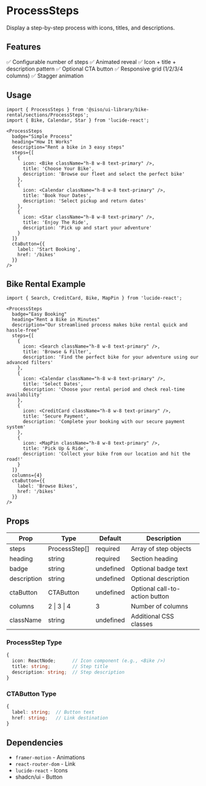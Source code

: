 # ProcessSteps

Display a step-by-step process with icons, titles, and descriptions.

## Features
✅ Configurable number of steps
✅ Animated reveal
✅ Icon + title + description pattern
✅ Optional CTA button
✅ Responsive grid (1/2/3/4 columns)
✅ Stagger animation

## Usage

```tsx
import { ProcessSteps } from '@siso/ui-library/bike-rental/sections/ProcessSteps';
import { Bike, Calendar, Star } from 'lucide-react';

<ProcessSteps
  badge="Simple Process"
  heading="How It Works"
  description="Rent a bike in 3 easy steps"
  steps={[
    {
      icon: <Bike className="h-8 w-8 text-primary" />,
      title: 'Choose Your Bike',
      description: 'Browse our fleet and select the perfect bike'
    },
    {
      icon: <Calendar className="h-8 w-8 text-primary" />,
      title: 'Book Your Dates',
      description: 'Select pickup and return dates'
    },
    {
      icon: <Star className="h-8 w-8 text-primary" />,
      title: 'Enjoy The Ride',
      description: 'Pick up and start your adventure'
    }
  ]}
  ctaButton={{
    label: 'Start Booking',
    href: '/bikes'
  }}
/>
```

## Bike Rental Example

```tsx
import { Search, CreditCard, Bike, MapPin } from 'lucide-react';

<ProcessSteps
  badge="Easy Booking"
  heading="Rent a Bike in Minutes"
  description="Our streamlined process makes bike rental quick and hassle-free"
  steps={[
    {
      icon: <Search className="h-8 w-8 text-primary" />,
      title: 'Browse & Filter',
      description: 'Find the perfect bike for your adventure using our advanced filters'
    },
    {
      icon: <Calendar className="h-8 w-8 text-primary" />,
      title: 'Select Dates',
      description: 'Choose your rental period and check real-time availability'
    },
    {
      icon: <CreditCard className="h-8 w-8 text-primary" />,
      title: 'Secure Payment',
      description: 'Complete your booking with our secure payment system'
    },
    {
      icon: <MapPin className="h-8 w-8 text-primary" />,
      title: 'Pick Up & Ride',
      description: 'Collect your bike from our location and hit the road!'
    }
  ]}
  columns={4}
  ctaButton={{
    label: 'Browse Bikes',
    href: '/bikes'
  }}
/>
```

## Props

| Prop | Type | Default | Description |
|------|------|---------|-------------|
| steps | ProcessStep[] | required | Array of step objects |
| heading | string | required | Section heading |
| badge | string | undefined | Optional badge text |
| description | string | undefined | Optional description |
| ctaButton | CTAButton | undefined | Optional call-to-action button |
| columns | 2 \| 3 \| 4 | 3 | Number of columns |
| className | string | undefined | Additional CSS classes |

### ProcessStep Type
```typescript
{
  icon: ReactNode;      // Icon component (e.g., <Bike />)
  title: string;        // Step title
  description: string;  // Step description
}
```

### CTAButton Type
```typescript
{
  label: string;  // Button text
  href: string;   // Link destination
}
```

## Dependencies
- `framer-motion` - Animations
- `react-router-dom` - Link
- `lucide-react` - Icons
- shadcn/ui - Button
